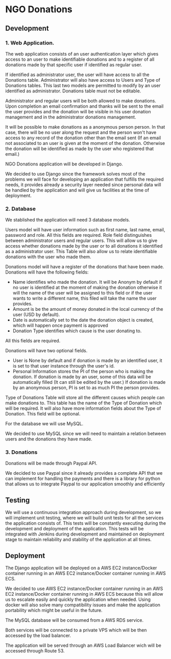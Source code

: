 # NGO Donations

## Development

### 1. Web Application.

The web application consists of an user authentication layer which gives access to an user to make identifiable donations and to a register of all donations made by that specific user if identified as regular user.

If identified as administrator user, the user will have access to all the Donations table. Administrator will also have access to Users and Type of Donations tables. This last two models are permitted to modify by an user identified as administrator. Donations table must not be editable.

Administrator and regular users will be both allowed to make donations. Upon completion an email confirmation and thanks will be sent to the email the user provides and the donation will be visible in his user donation management and in the administrator donations management.

It will be possible to make donations as a anonymous person person. In that case, there will be no user along the request and the person won't have access to any record of the donation other than the email sent (If an email not associated to an user is given at the moment of the donation. Otherwise the donation will be identified as made by the user who registered that email.)

NGO Donations application will be developed in Django.

We decided to use Django since the framework solves most of the problems we will face for developing an application that fulfills the required needs, it provides already a security layer needed since personal data will be handled by the application and will give us facilities at the time of deployment.

### 2. Database

We stablished the application will need 3 database models.

Users model will have user information such as first name, last name, email, password and role. All this fields are required. Role field distinguishes between administrator users and regular users. This will allow us to give access whether donations made by the user or to all donations it identified as a administrator user. This Table will also allow us to relate identifiable donations with the user who made them.

Donations model will have a register of the donations that have been made. Donations will have the following fields:

- Name identifies who made the donation. It will be Anonym by default if no user is identified at the moment of making the donation otherwise it will the name of the user will be assigned to this field or if the user wants to write a different name, this filed will take the name the user provides.
- Amount is be the amount of money donated in the local currency of the user (USD by default).
- Date is automatically set to the date the donation object is created, which will happen once payment is approved
- Donation Type identifies which cause is the user donating to.

All this fields are required.

Donations will have two optional fields.

- User is None by default and if donation is made by an identified user, it is set to that user instance through the user's id.
- Personal Information stores the PI of the person who is making the donation. If donation is made by an user, some of this data will be automatically filled (It can still be edited by the user.) If donation is made by an anonymous person, PI is set to as much PI the person provides.

Type of Donations Table will store all the different causes which people can make donations to. This table has the name of the Type of Donation which will be required. It will also have more information fields about the Type of Donation. This field will be optional.

For the database we will use MySQL.

We decided to use MySQL since we will need to maintain a relation between users and the donations they have made.

### 3. Donations

Donations will be made through Paypal API.

We decided to use Paypal since it already provides a complete API that we can implement for handling the payments and there is a library for python that allows us to integrate Paypal to our application smoothly and efficiently

## Testing

We will use a continuous integration approach during development, so we will implement unit testing, where we will build unit tests for all the services the application consists of. This tests will be constantly executing during the development and deployment of the application. This tests will be integrated with Jenkins during development and maintained on deployment stage to maintain reliability and stability of the application at all times.

## Deployment

The Django application will be deployed on a AWS EC2 instance/Docker container running in an AWS EC2 instance/Docker container running in AWS ECS.

We decided to use AWS EC2 instance/Docker container running in an AWS EC2 instance/Docker container running in AWS ECS because this will allow us to escalate easily and quickly the application when needed. Using docker will also solve many compatibility issues and make the application portability which might be useful in the future.

The MySQL database will be consumed from a AWS RDS service.

Both services will be connected to a private VPS which will be then accessed by the load balancer.

The application will be served through an AWS Load Balancer wich will be accessed through Route 53.
